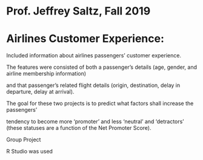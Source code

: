 # Prof. Jeffrey Saltz, Fall 2019 <br/>

# Airlines Customer Experience: <br/>

Included information about airlines passengers’ customer experience. <br/>

The features were consisted of both a passenger’s details (age, gender, and airline membership information) <br/>

and that passenger’s related flight details (origin, destination, delay in departure, delay at arrival). <br/>

The goal for these two projects is to predict what factors shall increase the passengers’ <br/>

tendency to become more ‘promoter’ and less ‘neutral’ and ‘detractors’ (these statuses are a function of the Net Promoter Score). <br/>

Group Project <br/>

R Studio was used
